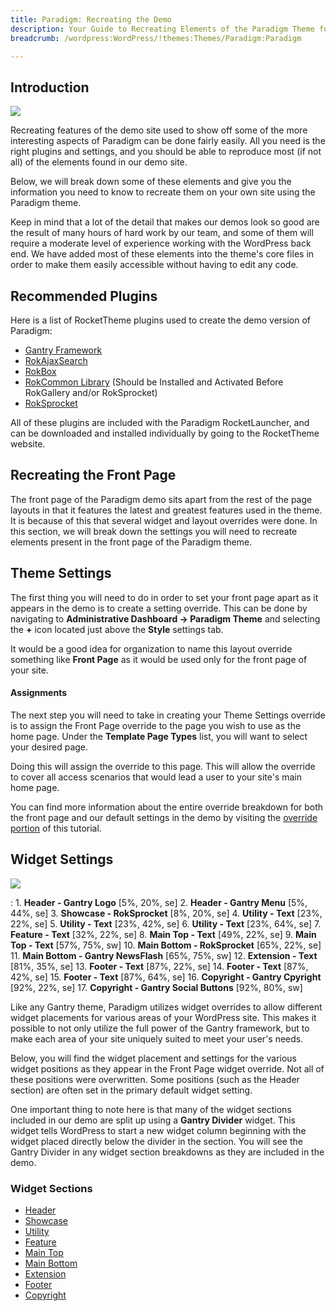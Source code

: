 ```yaml
---
title: Paradigm: Recreating the Demo
description: Your Guide to Recreating Elements of the Paradigm Theme for WordPress
breadcrumb: /wordpress:WordPress/!themes:Themes/Paradigm:Paradigm

---
```


Introduction
-----

![][Paradigm]

Recreating features of the demo site used to show off some of the more interesting aspects of Paradigm can be done fairly easily. All you need is the right plugins and settings, and you should be able to reproduce most (if not all) of the elements found in our demo site. 

Below, we will break down some of these elements and give you the information you need to know to recreate them on your own site using the Paradigm theme.

Keep in mind that a lot of the detail that makes our demos look so good are the result of many hours of hard work by our team, and some of them will require a moderate level of experience working with the WordPress back end. We have added most of these elements into the theme's core files in order to make them easily accessible without having to edit any code.

Recommended Plugins
-----

Here is a list of RocketTheme plugins used to create the demo version of Paradigm:

* [Gantry Framework][gantry]
* [RokAjaxSearch][rokajaxsearch]
* [RokBox][rokbox]
* [RokCommon Library](http://www.rockettheme.com/wordpress/plugins/rokutilities) (Should be Installed and Activated Before RokGallery and/or RokSprocket)
* [RokSprocket][roksprocket]

All of these plugins are included with the Paradigm RocketLauncher, and can be downloaded and installed individually by going to the RocketTheme website.

Recreating the Front Page
-----

The front page of the Paradigm demo sits apart from the rest of the page layouts in that it features the latest and greatest features used in the theme. It is because of this that several widget and layout overrides were done. In this section, we will break down the settings you will need to recreate elements present in the front page of the Paradigm theme.

Theme Settings
-----

The first thing you will need to do in order to set your front page apart as it appears in the demo is to create a setting override. This can be done by navigating to **Administrative Dashboard -> Paradigm Theme** and selecting the **+** icon located just above the **Style** settings tab. 

It would be a good idea for organization to name this layout override something like **Front Page** as it would be used only for the front page of your site.

#### Assignments

The next step you will need to take in creating your Theme Settings override is to assign the Front Page override to the page you wish to use as the home page. Under the **Template Page Types** list, you will want to select your desired page.

Doing this will assign the override to this page. This will allow the override to cover all access scenarios that would lead a user to your site's main home page.

You can find more information about the entire override breakdown for both the front page and our default settings in the demo by visiting the [override portion][demooverride] of this tutorial.

Widget Settings
-----

![][theme]

:   1. **Header - Gantry Logo** [5%, 20%, se]
    2. **Header - Gantry Menu** [5%, 44%, se]
    3. **Showcase - RokSprocket** [8%, 20%, se]
    4. **Utility - Text** [23%, 22%, se]
    5. **Utility - Text** [23%, 42%, se]
    6. **Utility - Text** [23%, 64%, se]
    7. **Feature - Text** [32%, 22%, se]
    8. **Main Top - Text** [49%, 22%, se]
    9. **Main Top - Text** [57%, 75%, sw]
    10. **Main Bottom - RokSprocket** [65%, 22%, se]
    11. **Main Bottom - Gantry NewsFlash** [65%, 75%, sw]
    12. **Extension - Text** [81%, 35%, se]
    13. **Footer - Text** [87%, 22%, se]
    14. **Footer - Text** [87%, 42%, se]
    15. **Footer - Text** [87%, 64%, se]
    16. **Copyright - Gantry Cpyright** [92%, 22%, se]
    17. **Copyright - Gantry Social Buttons** [92%, 80%, sw]

Like any Gantry theme, Paradigm utilizes widget overrides to allow different widget placements for various areas of your WordPress site. This makes it possible to not only utilize the full power of the Gantry framework, but to make each area of your site uniquely suited to meet your user's needs.

Below, you will find the widget placement and settings for the various widget positions as they appear in the Front Page widget override. Not all of these positions were overwritten. Some positions (such as the Header section) are often set in the primary default widget setting.

One important thing to note here is that many of the widget sections included in our demo are split up using a **Gantry Divider** widget. This widget tells WordPress to start a new widget column beginning with the widget placed directly below the divider in the section. You will see the Gantry Divider in any widget section breakdowns as they are included in the demo.

### Widget Sections

* [Header][header]
* [Showcase][showcase]
* [Utility][utility]
* [Feature][feature]
* [Main Top][maintop]
* [Main Bottom][mainbottom]
* [Extension][extension]
* [Footer][footer]
* [Copyright][copyright]


[gantry]: http://gantry.org/downloads
[rokajaxsearch]: http://www.rockettheme.com/wordpress/plugins/rokajaxsearch
[rokbox]: http://www.rockettheme.com/wordpress/plugins/rokbox
[roksprocket]: http://www.rockettheme.com/wordpress/plugins/roksprocket
[Paradigm]: assets/Paradigm.jpeg
[roksprocket]: ../../plugins/roksprocket/
[faq]: faq.md
[menu]: ../../start/menu.md
[override]: http://docs.gantry.org/gantry4/configure
[header]: demo_header.md
[showcase]: demo_showcase.md
[mainbottom]: demo_mainbottom.md
[feature]: demo_feature.md
[extension]: demo_extension.md
[posts]: demo_featuredpost.md
[maintop]: demo_maintop.md
[extension]: demo_extension.md
[bottom]: demo_bottom.md
[footer]: demo_footer.md
[social]: demo_social.md
[utility]: demo_utility.md
[copyright]: demo_copyright.md
[top]: demo_top.md
[demooverride]: demo_override.md
[theme]: assets/Paradigm2.jpeg
[scroll]: assets/scrollwidget.jpg